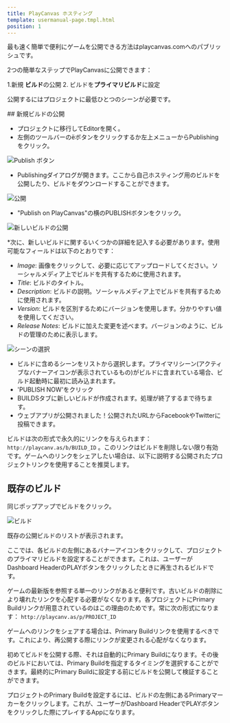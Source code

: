 ```yaml
---
title: PlayCanvas ホスティング
template: usermanual-page.tmpl.html
position: 1
---
```


最も速く簡単で便利にゲームを公開できる方法はplaycanvas.comへのパブリッシュです。

2つの簡単なステップでPlayCanvasに公開できます：

1.新規 **ビルド**の公開
2. ビルドを**プライマリビルド**に設定

公開するにはプロジェクトに最低ひとつのシーンが必要です。

## 新規ビルドの公開

* プロジェクトに移行してEditorを開く。
* 左側のツールバーの<span class="pc-icon" style="font-size">&#57911;</span>ボタンをクリックするか左上メニューからPublishingをクリック。

![Publish ボタン][1]

* Publishingダイアログが開きます。ここから自己ホスティング用のビルドを公開したり、ビルドをダウンロードすることができます。

![公開][2]

* "Publish on PlayCanvas"の横のPUBLISHボタンをクリック。

![新しいビルドの公開][3]

*次に、新しいビルドに関するいくつかの詳細を記入する必要があります。使用可能なフィールドは以下のとおりです：

  * *Image*: 画像をクリックして、必要に応じてアップロードしてください。ソーシャルメディア上でビルドを共有するために使用されます。
  * *Title*: ビルドのタイトル。
  * *Description*: ビルドの説明。ソーシャルメディア上でビルドを共有するために使用されます。
  * *Version*: ビルドを区別するためにバージョンを使用します。分かりやすい値を使用してください。
  * *Release Notes*: ビルドに加えた変更を述べます。バージョンのように、ビルドの管理のために表示します。

![シーンの選択][4]

* ビルドに含めるシーンをリストから選択します。プライマリシーン(アクティブなバナーアイコンが表示されているもの)がビルドに含まれている場合、ビルド起動時に最初に読み込まれます。
* 'PUBLISH NOW'をクリック
* BUILDSタブに新しいビルドが作成されます。処理が終了するまで待ちます。
* ウェブアプリが公開されました！公開されたURLからFacebookやTwitterに投稿できます。

ビルドは次の形式で永久的にリンクを与えられます： `http://playcanv.as/b/BUILD_ID` 。このリンクはビルドを削除しない限り有効です。ゲームへのリンクをシェアしたい場合は、以下に説明する公開されたプロジェクトリンクを使用することを推奨します。

## 既存のビルド

同じポップアップでビルドをクリック。

![ビルド][5]

既存の公開ビルドのリストが表示されます。

ここでは、各ビルドの左側にあるバナーアイコンをクリックして、プロジェクトのプライマリビルドを設定することができます。これは、ユーザーがDashboard HeaderのPLAYボタンをクリックしたときに再生されるビルドです。

ゲームの最新版を参照する単一のリンクがあると便利です。古いビルドの削除により壊れたリンクを心配する必要がなくなります。各プロジェクトにPrimary Buildリンクが用意されているのはこの理由のためです。常に次の形式になります： `http://playcanv.as/p/PROJECT_ID`

<div class="alert alert-info">
ゲームへのリンクをシェアする場合は、Primary Buildリンクを使用するべきです。これにより、再公開する際にリンクが変更される心配がなくなります。
</div>

初めてビルドを公開する際、それは自動的にPrimary Buildになります。その後のビルドにおいては、Primary Buildを指定するタイミングを選択することができます。最終的にPrimary Buildに設定する前にビルドを公開して検証することができます。

プロジェクトのPrimary Buildを設定するには、ビルドの左側にあるPrimaryマーカーをクリックします。これが、ユーザーがDashboard HeaderでPLAYボタンをクリックした際にプレイするAppになります。

[1]: /images/user-manual/editor/publishing-toolbar.jpg
[2]: /images/user-manual/editor/publishing.jpg
[3]: /images/user-manual/editor/publishing-new-top.jpg
[4]: /images/user-manual/editor/publishing-new-bottom.jpg
[5]: /images/user-manual/publishing/web/builds.jpg

